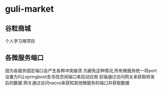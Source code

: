 <!--
 * @Date: 2023-06-23 17:37:37
 * @LastEditors: MajorTomMan 765719516@qq.com
 * @LastEditTime: 2024-07-28 21:49:55
 * @FilePath: \Guli\README.md
 * @Description: MajorTomMan @版权声明 保留文件所有权利
-->

# guli-market

## 谷粒商城

个人学习用项目

## 各微服务端口

因为各服务固定端口会产生各种冲突崩溃
为避免这种情况,所有微服务统一将port设置为0让springboot去寻找空闲端口来启动应用
前端通过访问网关来获取转发后的数据
网关通过访问nacos来获知其他微服务的端口并获取数据
